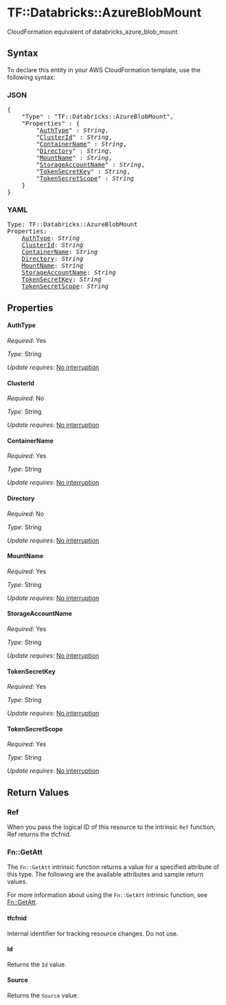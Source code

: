 # TF::Databricks::AzureBlobMount

CloudFormation equivalent of databricks_azure_blob_mount

## Syntax

To declare this entity in your AWS CloudFormation template, use the following syntax:

### JSON

<pre>
{
    "Type" : "TF::Databricks::AzureBlobMount",
    "Properties" : {
        "<a href="#authtype" title="AuthType">AuthType</a>" : <i>String</i>,
        "<a href="#clusterid" title="ClusterId">ClusterId</a>" : <i>String</i>,
        "<a href="#containername" title="ContainerName">ContainerName</a>" : <i>String</i>,
        "<a href="#directory" title="Directory">Directory</a>" : <i>String</i>,
        "<a href="#mountname" title="MountName">MountName</a>" : <i>String</i>,
        "<a href="#storageaccountname" title="StorageAccountName">StorageAccountName</a>" : <i>String</i>,
        "<a href="#tokensecretkey" title="TokenSecretKey">TokenSecretKey</a>" : <i>String</i>,
        "<a href="#tokensecretscope" title="TokenSecretScope">TokenSecretScope</a>" : <i>String</i>
    }
}
</pre>

### YAML

<pre>
Type: TF::Databricks::AzureBlobMount
Properties:
    <a href="#authtype" title="AuthType">AuthType</a>: <i>String</i>
    <a href="#clusterid" title="ClusterId">ClusterId</a>: <i>String</i>
    <a href="#containername" title="ContainerName">ContainerName</a>: <i>String</i>
    <a href="#directory" title="Directory">Directory</a>: <i>String</i>
    <a href="#mountname" title="MountName">MountName</a>: <i>String</i>
    <a href="#storageaccountname" title="StorageAccountName">StorageAccountName</a>: <i>String</i>
    <a href="#tokensecretkey" title="TokenSecretKey">TokenSecretKey</a>: <i>String</i>
    <a href="#tokensecretscope" title="TokenSecretScope">TokenSecretScope</a>: <i>String</i>
</pre>

## Properties

#### AuthType

_Required_: Yes

_Type_: String

_Update requires_: [No interruption](https://docs.aws.amazon.com/AWSCloudFormation/latest/UserGuide/using-cfn-updating-stacks-update-behaviors.html#update-no-interrupt)

#### ClusterId

_Required_: No

_Type_: String

_Update requires_: [No interruption](https://docs.aws.amazon.com/AWSCloudFormation/latest/UserGuide/using-cfn-updating-stacks-update-behaviors.html#update-no-interrupt)

#### ContainerName

_Required_: Yes

_Type_: String

_Update requires_: [No interruption](https://docs.aws.amazon.com/AWSCloudFormation/latest/UserGuide/using-cfn-updating-stacks-update-behaviors.html#update-no-interrupt)

#### Directory

_Required_: No

_Type_: String

_Update requires_: [No interruption](https://docs.aws.amazon.com/AWSCloudFormation/latest/UserGuide/using-cfn-updating-stacks-update-behaviors.html#update-no-interrupt)

#### MountName

_Required_: Yes

_Type_: String

_Update requires_: [No interruption](https://docs.aws.amazon.com/AWSCloudFormation/latest/UserGuide/using-cfn-updating-stacks-update-behaviors.html#update-no-interrupt)

#### StorageAccountName

_Required_: Yes

_Type_: String

_Update requires_: [No interruption](https://docs.aws.amazon.com/AWSCloudFormation/latest/UserGuide/using-cfn-updating-stacks-update-behaviors.html#update-no-interrupt)

#### TokenSecretKey

_Required_: Yes

_Type_: String

_Update requires_: [No interruption](https://docs.aws.amazon.com/AWSCloudFormation/latest/UserGuide/using-cfn-updating-stacks-update-behaviors.html#update-no-interrupt)

#### TokenSecretScope

_Required_: Yes

_Type_: String

_Update requires_: [No interruption](https://docs.aws.amazon.com/AWSCloudFormation/latest/UserGuide/using-cfn-updating-stacks-update-behaviors.html#update-no-interrupt)

## Return Values

### Ref

When you pass the logical ID of this resource to the intrinsic `Ref` function, Ref returns the tfcfnid.

### Fn::GetAtt

The `Fn::GetAtt` intrinsic function returns a value for a specified attribute of this type. The following are the available attributes and sample return values.

For more information about using the `Fn::GetAtt` intrinsic function, see [Fn::GetAtt](https://docs.aws.amazon.com/AWSCloudFormation/latest/UserGuide/intrinsic-function-reference-getatt.html).

#### tfcfnid

Internal identifier for tracking resource changes. Do not use.

#### Id

Returns the <code>Id</code> value.

#### Source

Returns the <code>Source</code> value.

